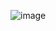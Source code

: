 ![image](https://github.com/RFRED19/MEGA-SENA-/assets/167909275/ed552e87-6e04-4aa9-9176-b73644bfcf3e)
